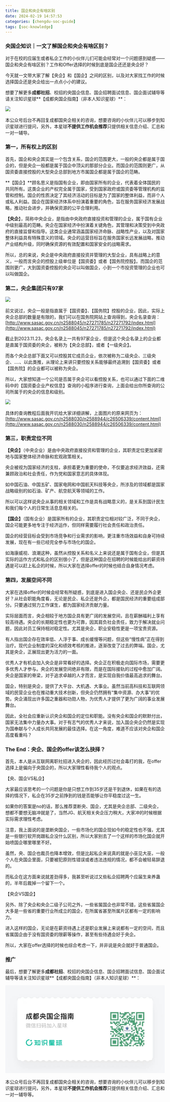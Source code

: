 ```yaml
---
title: 国企和央企有啥区别
date: 2024-02-19 14:57:53
categories: [chengdu-soc-guide]
tags: [soc-knowledge]
---
```

### 央国企知识｜一文了解国企和央企有啥区别？

对于在校的应届生或者私企工作的小伙伴儿们可能会经常对一个问题感到疑惑——国企和央企有啥区别？工作和Offer选择的时候到底是国企还还是央企好？

今天就一文带大家了解【央企】和【国企】之间的区别，以及对大家找工作的时候选择国企还是央企给出一点点小小的建议。

想要了解更多**成都社招**、校招的央国企信息、国企招聘面试信息、国企面试辅导等请关注知识星球**【成都央国企指南】（非本人知识星球）**：


![](https://files.mdnice.com/user/14113/8512e710-b67a-4b00-a663-0c02af7550b1.png)


本公众号后台不再回复成都国央企相关的咨询，想要咨询的小伙伴儿可以移步到知识星球进行提问，另外，本星球**不提供工作机会推荐**只提供相关信息介绍、汇总和一对一辅导。

### 第一，所有权上的区别

首先，国企和央企其实是一个包含关系，国企的范围更大，一般的央企都是属于国企的，但是央企一般都是属于国企中顶尖的那部分企业。而国企的范围则更广，从国资委直接控股的大型央企总部到地方市属国企都是属于国企的范畴。

**【国企】**顾名思义是指国有企业，即由国家所有的企业，代表着全体国民的共同所有。这类企业的产权完全属于国家，受到国家政府或国资委等管理机构的监管和控制。国企的性质决定了其经济活动的目标是为了国家的整体利益，而非个人或私人利益。国企在国家经济体系中扮演着重要的角色，旨在服务国家经济发展战略，推动社会进步，并确保资源的公平合理利用。

**【央企**】，简称中央企业，是指由中央政府直接投资和管理的企业，属于国有企业中级别最高的范畴。央企在国家经济中扮演着关键角色，其管理和决策受到中央政府的直接监督和指导。这类企业通常涵盖国家经济命脉、战略性产业，以及对国家整体利益具有特殊意义的领域。央企的运营目标旨在服务国家长远发展战略，推动产业结构升级，同时确保资源的有效配置和国家安全的战略需求。

所以，总的来说，央企是中央政府直接投资并管理的大型企业，具有战略上的意义，一般而言央企的控股上级单位是【国资委】或者【国务院控股】。而国企的范围则更广，大到国资委控股的央企可以叫做国企，小到一个市投资管理的企业也可以叫做国企。

### 第二，央企集团只有97家


![](https://files.mdnice.com/user/14113/14755720-5364-436e-b7a4-828adc30c430.png)


前文说过，央企一般是指直属于【国资委】、【国务院】控股的企业，因此，实际上央企总部的数量是有限的，我们可以在国务院网站上查询得到，央企名录查询：[http://www.sasac.gov.cn/n2588045/n27271785/n27271792/index.html](http://www.sasac.gov.cn/n2588045/n27271785/n27271792/index.html)

截止到2023.11.23，央企名录上一共有97家企业，但是这个央企名录上的企业都是直属于国资委的央企，被称为【央企总部】，或者【一级央企】。

而各个央企总部下面又可以控股其它成员企业，依次被称为二级央企、三级央企、....、以此类推，从理论上来讲只要控股关系能够最终追溯到【国资委】或者【国务院】的企业都可以被称为央企。

所以，大家想知道一个公司是否属于央企可以看控股关系，也可以通过下面的二维码中的【国资委企业产权信息】查询的小程序进行查询，上面会给出你所查询的公司所属于的央企的信息和级别。


![](https://files.mdnice.com/user/14113/1150e81e-9779-4e3c-b8a6-83858917a02d.jpg)


具体的查询教程后面我开坑给大家详细讲解，上面图片的原来网页为：[http://www.sasac.gov.cn/n2588030/n2588944/c26506339/content.html](http://www.sasac.gov.cn/n2588030/n2588944/c26506339/content.html)

### 第三，职责定位不同

**【央企】**（中央企业）是由中央政府直接投资和管理的企业，其职责定位更加紧密地与国家整体经济命脉和宏观政策相关。

央企被视为国家经济的支柱，承担着更为重要的使命，不仅要追求经济效益，还需兼顾政治和社会责任，作为党和国家意志的具体体现。

如中国石油、中国五矿、国家电网和中国航天科技等央企，所涉及的领域都是国家战略级别的如石油、矿产、航空航天等领域的工作。

所以可以这样说央企从事的相关领域和工作是具有战略意义的，是关系到国计民生和我们每个人的日常生活息息相关的。

**【国企】**（国有企业）是国家所有的企业，其职责定位相对较广泛，不同于央企，国企可能更多地专注于经济运作，但同样需要履行社会责任和政治责任。

国企的经营目标会受到市场竞争和行业需求的影响，更注重市场效益和自身可持续发展，现在有一些已经完全参与市场化的国企。

如海康威视、浪潮这种，虽然从控股关系和名义上来说还是属于国有企业，但是其实际的运作方式和私企的区别很小了，但是这种国企在招聘的时候能给出的薪资待遇是可以赶上私企的时候，所以大家在选择offer的时候也结合自身情况考虑。

### 第四，发展空间不同

大家在选择offer的时候会经常有所疑惑，到底是进入国企央企、还是民企外企更好？从社会职能角度看，无论是民企、私企还是外企，都是国民经济的重要组成部分。只要通过努力工作谋生，都为国家经济贡献力量。

实际层面而言，央企相较于地方国企具有更广阔的发展空间，且在薪酬福利上享有较高待遇。央企的长期稳定性也更为可靠，因其肩负社会责任，致力于解决就业问题，因此对员工保持相对稳定性。尤其是央企，职业安稳性更是一项宝贵资源。

有人指出国企存在效率低、人浮于事、成长缓慢等问题，但这些“慢性病”正在得到治疗。现代企业制度的深化和绩效考核的推进，逐渐改变了过去的弊端。国企，尤其是央企，正展现出更为活力的一面。

优秀人才有机会加入央企是非常看好的选择。央企正在积极走向国际市场，需要更多优秀人才参与。央企的发展空间绝非有限，而是在国际接轨的过程中愈加广阔。央企是国家的脊梁，对于追求卓越的人才而言，是实现自我价值最高追求的舞台。

国企，特别是央企，提供了大平台、大机遇、大事业。虽然当前高科技和互联网领域的民营企业也在推动重大技术创新，但央企仍然拥有“集中资源、办大事”的优势。央企涌现出许多国之重器和功勋人物，为优秀人才提供了更为广阔的事业发展舞台。

因此，全社会应重新认识央企和国企的定位和职能。没有央企和国企的默默付出，国家无法集中力量办大事。对于有志气的优秀人才来说，加入国企央企仍然是实现为国奉献与个人成长共同发展的最佳选择。在这一角度，难道不应该对央企和国企高度看重吗？

### The End：央企、国企的offer该怎么抉择？

首先，本人是从互联网离职社招进入央企的，因此经历过社会毒打的我，在offer选择上是偏向于央国企的，所以大家理性看待我个人的观点。

【央、国企VS私企】

大家最应该思考的一个问题是你是只想工作到35岁还是干到退休，如果在有的选择的情况下，私企在35岁之前挣到的钱是否能够让你平稳度过这一生。

如果你的答案是no的话，那么推荐垄断央、国企，尤其是央企总部、二级央企，想都不要想无脑冲就是了，当然JG、航天相关央企压力稍大，大家冲的时候根据实际需求理性考虑。

注意，我上面说的是垄断央国企，一些市场化的国企现如今的稳定性也不强，尤其是一些银行软开岗跟私企没什么区别，所以大家别去了一个这样的市场化国企就开始喷国企哪里哪里不好。

虽然，央、国企也裁员也降本增效，但是比起私企来说真的就是小巫见大巫，一般个人在央国企里面，只要被犯原则性错误或者违法违规的情况，都不会被轻易辞退的。

而私企在这方面来说就差劲得多，我甚至听说过又些私企招聘两个应届生来养蛊的，半年后裁掉一个留下一个。

【央企VS国企】

另外、除了央企和央企二级子公司之外，一些省属国企也非常不错，这些省属国企大多是一些省的重要行业所成立的国企，在所属省甚至所属片区都有一定的影响力。

进入这样的国企，无论是在薪资待遇上还是职业发展上来说都有一定的空间，而且省属国企由于没有国资委的限薪等操作，甚至有些待遇会好于央企。

所以，大家在offer选择的时候也综合考虑一下，并非说是央企就好于普通国企。

### 推广

最后，想要了解更多**成都社招**、校招的央国企信息、国企招聘面试信息、国企面试辅导等请关注知识星球**【成都央国企指南】（非本人知识星球）**：


![](source/images/zs.png)


本公众号后台不再回复成都国央企相关的咨询，想要咨询的小伙伴儿可以移步到知识星球进行提问，另外，本星球**不提供工作机会推荐**只提供相关信息介绍、汇总和一对一辅导等。